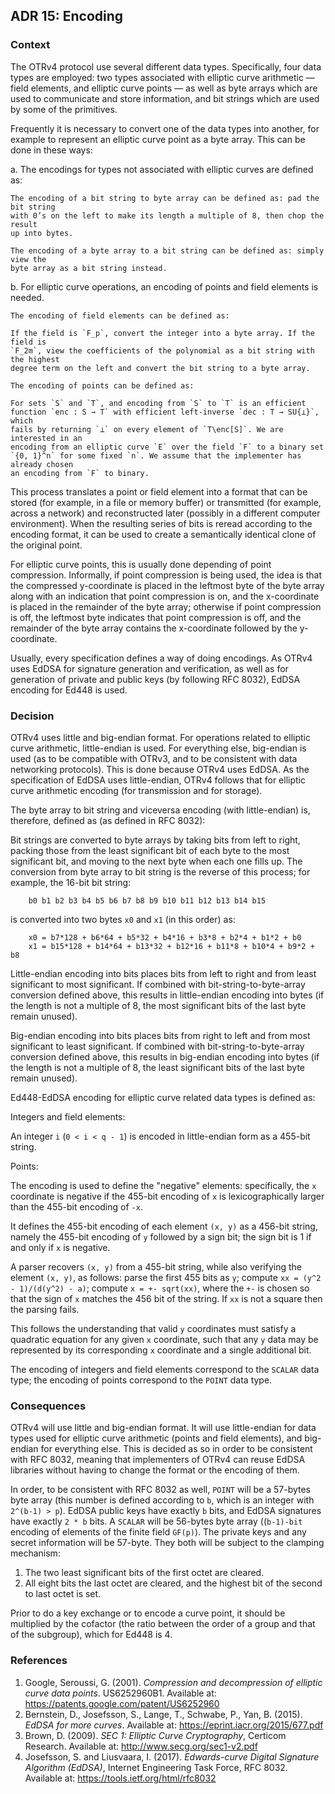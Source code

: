 ## ADR 15: Encoding

### Context

The OTRv4 protocol use several different data types. Specifically, four data
types are employed: two types associated with elliptic curve arithmetic —
field elements, and elliptic curve points — as well as byte arrays which are
used to communicate and store information, and bit strings which are used by
some of the primitives.

Frequently it is necessary to convert one of the data types into another, for
example to represent an elliptic curve point as a byte array. This can be done
in these ways:

a. The encodings for types not associated with elliptic curves are defined as:

```
The encoding of a bit string to byte array can be defined as: pad the bit string
with 0’s on the left to make its length a multiple of 8, then chop the result
up into bytes.

The encoding of a byte array to a bit string can be defined as: simply view the
byte array as a bit string instead.
```

b. For elliptic curve operations, an encoding of points and field elements is
needed.

```
The encoding of field elements can be defined as:

If the field is `F_p`, convert the integer into a byte array. If the field is
`F_2m`, view the coefficients of the polynomial as a bit string with the highest
degree term on the left and convert the bit string to a byte array.

The encoding of points can be defined as:

For sets `S` and `T`, and encoding from `S` to `T` is an efficient
function `enc : S → T` with efficient left-inverse `dec : T → SU{⊥}`, which
fails by returning `⊥` on every element of `T\enc[S]`. We are interested in an
encoding from an elliptic curve `E` over the field `F` to a binary set
`{0, 1}^n` for some fixed `n`. We assume that the implementer has already chosen
an encoding from `F` to binary.
```

This process translates a point or field element into a format that can be
stored (for example, in a file or memory buffer) or transmitted (for example,
across a network) and reconstructed later (possibly in a different computer
environment).  When the resulting series of bits is reread according to the
encoding format, it can be used to create a semantically identical clone of the
original point.

For elliptic curve points, this is usually done depending of point compression.
Informally, if point compression is being used, the idea is that the compressed
y-coordinate is placed in the leftmost byte of the byte array along with an
indication that point compression is on, and the x-coordinate is placed in the
remainder of the byte array; otherwise if point compression is off, the leftmost
byte indicates that point compression is off, and the remainder of the byte
array contains the x-coordinate followed by the y-coordinate.

Usually, every specification defines a way of doing encodings. As OTRv4
uses EdDSA for signature generation and verification, as well as for generation
of private and public keys (by following RFC 8032), EdDSA encoding for Ed448 is
used.

### Decision

OTRv4 uses little and big-endian format. For operations related to elliptic
curve arithmetic, little-endian is used. For everything else, big-endian is
used (as to be compatible with OTRv3, and to be consistent with data networking
protocols). This is done because OTRv4 uses EdDSA. As the specification of EdDSA
uses little-endian, OTRv4 follows that for elliptic curve arithmetic encoding
(for transmission and for storage).

The byte array to bit string and viceversa encoding (with little-endian) is,
therefore, defined as (as defined in RFC 8032):

Bit strings are converted to byte arrays by taking bits from left to right,
packing those from the least significant bit of each byte to the most
significant bit, and moving to the next byte when each one fills up. The
conversion from byte array to bit string is the reverse of this process; for
example, the 16-bit bit string:

```
    b0 b1 b2 b3 b4 b5 b6 b7 b8 b9 b10 b11 b12 b13 b14 b15
```

is converted into two bytes `x0` and `x1` (in this order) as:

```
    x0 = b7*128 + b6*64 + b5*32 + b4*16 + b3*8 + b2*4 + b1*2 + b0
    x1 = b15*128 + b14*64 + b13*32 + b12*16 + b11*8 + b10*4 + b9*2 + b8
```

Little-endian encoding into bits places bits from left to right and from least
significant to most significant. If combined with bit-string-to-byte-array
conversion defined above, this results in little-endian encoding into bytes (if
the length is not a multiple of 8, the most significant bits of the last byte
remain unused).

Big-endian encoding into bits places bits from right to left and from most
significant to least significant. If combined with bit-string-to-byte-array
conversion defined above, this results in big-endian encoding into bytes (if the
length is not a multiple of 8, the least significant bits of the last byte
remain unused).

Ed448-EdDSA encoding for elliptic curve related data types is defined as:

Integers and field elements:

An integer `i` (`0 < i < q - 1`) is encoded in little-endian form as a 455-bit
string.

Points:

The encoding is used to define the "negative" elements: specifically, the `x`
coordinate is negative if the 455-bit encoding of `x` is lexicographically
larger than the 455-bit encoding of `-x`.

It defines the 455-bit encoding of each element `(x, y)` as a 456-bit string,
namely the  455-bit encoding of `y` followed by a sign bit; the sign bit is 1 if
and only if `x` is negative.

A parser recovers `(x, y)` from a 455-bit string, while also verifying the
element `(x, y)`, as follows: parse the first 455 bits as `y`; compute
`xx = (y^2 - 1)/(d(y^2) - a)`; compute `x = +- sqrt(xx)`, where the `+-` is
chosen so that the sign of `x` matches the 456 bit of the string. If `xx` is not
a square then the parsing fails.

This follows the understanding that valid `y` coordinates must satisfy a
quadratic equation for any given `x` coordinate, such that any `y` data may be
represented by its corresponding `x` coordinate and a single additional bit.

The encoding of integers and field elements correspond to the `SCALAR` data
type; the encoding of points correspond to the `POINT` data type.

### Consequences

OTRv4 will use little and big-endian format. It will use little-endian for data
types used for elliptic curve arithmetic (points and field elements), and
big-endian for everything else. This is decided as so in order to be consistent
with RFC 8032, meaning that implementers of OTRv4 can reuse EdDSA libraries
without having to change the format or the encoding of them.

In order, to be consistent with RFC 8032 as well, `POINT` will be a 57-bytes
byte array (this number is defined according to `b`, which is an integer with
`2^(b-1) > p`). EdDSA public keys have exactly `b` bits, and EdDSA signatures
have exactly `2 * b` bits. A `SCALAR` will be 56-bytes byte array ((`b-1)-bit`
encoding of elements of the finite field `GF(p)`). The private keys and any
secret information will be 57-byte. They both will be subject to the clamping
mechanism:

1. The two least significant bits of the first octet are cleared.
2. All eight bits the last octet are cleared, and the highest bit of the second
   to last octet is set.

Prior to do a key exchange or to encode a curve point, it should be multiplied
by the cofactor (the ratio between the order of a group and that of the
subgroup), which for Ed448 is 4.

### References

1. Google, Seroussi, G. (2001). *Compression and decompression of elliptic curve
   data points*. US6252960B1. Available at:
   https://patents.google.com/patent/US6252960
2. Bernstein, D., Josefsson, S., Lange, T., Schwabe, P., Yan, B. (2015). *EdDSA
   for more curves*. Available at: https://eprint.iacr.org/2015/677.pdf
3. Brown, D. (2009). *SEC 1: Elliptic Curve Cryptography*, Certicom Research.
   Available at: http://www.secg.org/sec1-v2.pdf
4. Josefsson, S. and Liusvaara, I. (2017). *Edwards-curve Digital Signature
   Algorithm (EdDSA)*, Internet Engineering Task Force, RFC 8032. Available at:
   https://tools.ietf.org/html/rfc8032
